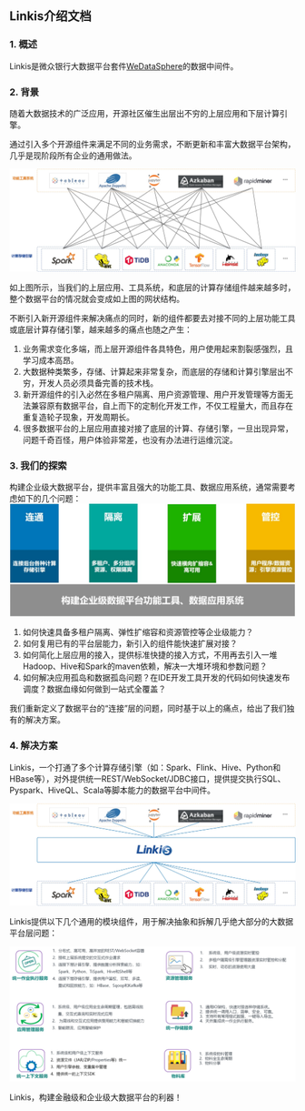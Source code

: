 ## Linkis介绍文档

### 1. 概述
Linkis是微众银行大数据平台套件[WeDataSphere](https://github.com/WeBankFinTech/WeDataSphere)的数据中间件。

### 2. 背景
随着大数据技术的广泛应用，开源社区催生出层出不穷的上层应用和下层计算引擎。

通过引入多个开源组件来满足不同的业务需求，不断更新和丰富大数据平台架构，几乎是现阶段所有企业的通用做法。

![原大数据生态图](../images/ch3/原大数据生态图.jpg)

如上图所示，当我们的上层应用、工具系统，和底层的计算存储组件越来越多时，整个数据平台的情况就会变成如上图的网状结构。

不断引入新开源组件来解决痛点的同时，新的组件都要去对接不同的上层功能工具或底层计算存储引擎，越来越多的痛点也随之产生：

1. 业务需求变化多端，而上层开源组件各具特色，用户使用起来割裂感强烈，且学习成本高昂。
2. 大数据种类繁多，存储、计算起来非常复杂，而底层的存储和计算引擎层出不穷，开发人员必须具备完善的技术栈。
3. 新开源组件的引入必然在多租户隔离、用户资源管理、用户开发管理等方面无法兼容原有数据平台，自上而下的定制化开发工作，不仅工程量大，而且存在重复造轮子现象，开发周期长。
4. 很多数据平台的上层应用直接对接了底层的计算、存储引擎，一旦出现异常，问题千奇百怪，用户体验非常差，也没有办法进行运维沉淀。

### 3. 我们的探索

构建企业级大数据平台，提供丰富且强大的功能工具、数据应用系统，通常需要考虑如下的几个问题：
![原大数据生态图](../images/ch3/要解决的问题.jpg)

1. 如何快速具备多租户隔离、弹性扩缩容和资源管控等企业级能力？
2. 如何复用已有的平台层能力，新引入的组件能快速扩展对接？
2. 如何简化上层应用的接入，提供标准快捷的接入方式，不用再去引入一堆Hadoop、Hive和Spark的maven依赖，解决一大堆环境和参数问题？
3. 如何解决应用孤岛和数据孤岛问题？在IDE开发工具开发的代码如何快速发布调度？数据血缘如何做到一站式全覆盖？

我们重新定义了数据平台的“连接”层的问题，同时基于以上的痛点，给出了我们独有的解决方案。

### 4. 解决方案

Linkis，一个打通了多个计算存储引擎（如：Spark、Flink、Hive、Python和HBase等），对外提供统一REST/WebSocket/JDBC接口，提供提交执行SQL、Pyspark、HiveQL、Scala等脚本能力的数据平台中间件。

![原大数据生态图](../images/ch3/解决方案.jpg)

Linkis提供以下几个通用的模块组件，用于解决抽象和拆解几乎绝大部分的大数据平台层问题：

![原大数据生态图](../images/ch3/功能模块图.png)

Linkis，构建金融级和企业级大数据平台的利器！